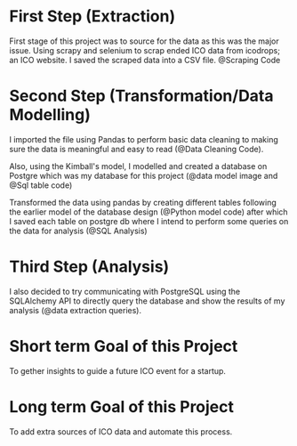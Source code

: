 # First Step (Extraction)
First stage of this project was to source for the data as this was the major issue. Using scrapy and selenium to scrap ended ICO data from icodrops; an ICO website. I saved the scraped data into a CSV file. @Scraping Code

# Second Step (Transformation/Data Modelling)
I imported the file using Pandas to perform basic data cleaning to making sure the data is meaningful and easy to read (@Data Cleaning Code). 

Also, using the Kimball's model, I modelled and created a database on Postgre which was my database for this project (@data model image and @Sql table code)

Transformed the data using pandas by creating different tables following the earlier model of the database design (@Python model code) after which I saved each table on postgre db where I intend to perform some queries on the data for analysis (@SQL Analysis)

# Third Step (Analysis)
I also decided to try communicating with PostgreSQL using the SQLAlchemy API to directly query the database and show the results of my analysis (@data extraction queries).

# Short term Goal of this Project
To gether insights to guide a future ICO event for a startup.

# Long term Goal of this Project
To add extra sources of ICO data and automate this process.
